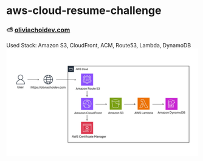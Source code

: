 # aws-cloud-resume-challenge
### ⛅️ [oliviachoidev.com](https://oliviachoidev.com)
Used Stack: Amazon S3, CloudFront, ACM, Route53, Lambda, DynamoDB
![architecture diagram](./assets/resumechallenge-architecture-diagram.jpg)
